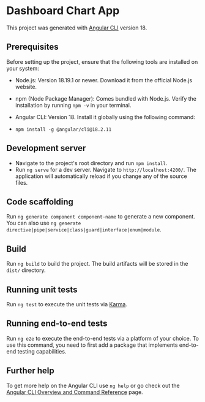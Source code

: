 # Dashboard Chart App

This project was generated with [Angular CLI](https://github.com/angular/angular-cli) version 18.

## Prerequisites
Before setting up the project, ensure that the following tools are installed on your system:

  - Node.js: Version 18.19.1 or newer. Download it from the official Node.js website.
  
  - npm (Node Package Manager): Comes bundled with Node.js. Verify the installation by running `npm -v` in your terminal.
  
  - Angular CLI: Version 18. Install it globally using the following command:
  - `npm install -g @angular/cli@18.2.11`


## Development server

- Navigate to the project's root directory and run `npm install`.
- Run `ng serve` for a dev server. Navigate to `http://localhost:4200/`. The application will automatically reload if you change any of the source files.

## Code scaffolding

Run `ng generate component component-name` to generate a new component. You can also use `ng generate directive|pipe|service|class|guard|interface|enum|module`.

## Build

Run `ng build` to build the project. The build artifacts will be stored in the `dist/` directory.

## Running unit tests

Run `ng test` to execute the unit tests via [Karma](https://karma-runner.github.io).

## Running end-to-end tests

Run `ng e2e` to execute the end-to-end tests via a platform of your choice. To use this command, you need to first add a package that implements end-to-end testing capabilities.

## Further help

To get more help on the Angular CLI use `ng help` or go check out the [Angular CLI Overview and Command Reference](https://angular.dev/tools/cli) page.

